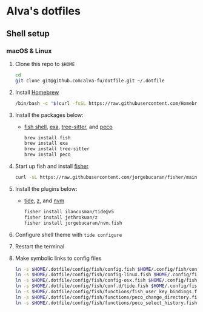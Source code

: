 # Alva's dotfiles

## Shell setup

### macOS & Linux

1. Clone this repo to `$HOME`

    ```sh
    cd
    git clone git@github.com:alva-fu/dotfile.git ~/.dotfile
    ```

2. Install [Homebrew](https://brew.sh/)

   ```sh
   /bin/bash -c "$(curl -fsSL https://raw.githubusercontent.com/Homebrew/install/HEAD/install.sh)"
   ```

3. Install the packages below:

    - [fish shell](https://fishshell.com/), [exa](https://the.exa.website/), [tree-sitter](https://tree-sitter.github.io/), and [peco](https://github.com/peco/peco)

        ```sh
        brew install fish
        brew install exa
        brew install tree-sitter
        brew install peco
        ```

4. Start up fish and install [fisher](https://github.com/jorgebucaran/fisher)

    ```sh
    curl -sL https://raw.githubusercontent.com/jorgebucaran/fisher/main/functions/fisher.fish | source && fisher install jorgebucaran/fisher
    ```

5. Install the plugins below:

    - [tide](https://github.com/IlanCosman/tide), [z](https://github.com/jethrokuan/z), and [nvm](https://github.com/jorgebucaran/nvm.fish)

        ```sh
        fisher install ilancosman/tide@v5
        fisher install jethrokuan/z
        fisher install jorgebucaran/nvm.fish
        ```

6. Configure shell theme with `tide configure`

7. Restart the terminal

8. Make symbolic links to config files

    ```sh
    ln -s $HOME/.dotfile/config/fish/config.fish $HOME/.config/fish/config.fish; \
    ln -s $HOME/.dotfile/config/fish/config-linux.fish $HOME/.config/fish/config-linux.fish; \
    ln -s $HOME/.dotfile/config/fish/config-osx.fish $HOME/.config/fish/config-osx.fish; \
    ln -s $HOME/.dotfile/config/fish/conf.d/tide.fish $HOME/.config/fish/conf.d/tide.fish; \
    ln -s $HOME/.dotfile/config/fish/functions/fish_user_key_bindings.fish $HOME/.config/fish/functions/fish_user_key_bindings.fish; \
    ln -s $HOME/.dotfile/config/fish/functions/peco_change_directory.fish $HOME/.config/fish/functions/peco_change_directory.fish; \
    ln -s $HOME/.dotfile/config/fish/functions/peco_select_history.fish $HOME/.config/fish/functions/peco_select_history.fish; \
    ```
